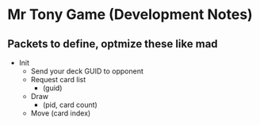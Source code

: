 # Mr Tony Game (Development Notes)

## Packets to define, optmize these like mad
- Init
  - Send your deck GUID to opponent
  - Request card list
    - (guid)
  - Draw
    - (pid, card count)
  - Move (card index)